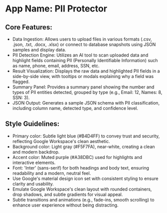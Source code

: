 # **App Name**: PII Protector

## Core Features:

- Data Ingestion: Allows users to upload files in various formats (.csv, .json, .txt, .docx, .xlsx) or connect to database snapshots using JSON samples and display data.
- PII Detection Engine: Utilizes an AI tool to scan uploaded data and highlight fields containing PII (Personally Identifiable Information) such as name, phone, email, address, SSN, etc.
- Result Visualization: Displays the raw data and highlighted PII fields in a side-by-side view, with tooltips or modals explaining why a field was flagged.
- Summary Panel: Provides a summary panel showing the number and types of PII entities detected, grouped by type (e.g., Email: 12, Names: 8, SSN: 3).
- JSON Output: Generates a sample JSON schema with PII classification, including column name, detected type, and confidence level.

## Style Guidelines:

- Primary color: Subtle light blue (#B4D4FF) to convey trust and security, reflecting Google Workspace's clean aesthetic.
- Background color: Light gray (#F5F7FA), near-white, creating a clean and modern backdrop.
- Accent color: Muted purple (#A38DBC) used for highlights and interactive elements.
- Font: 'Inter' (sans-serif) for both headings and body text, ensuring readability and a modern, neutral feel.
- Use Google's material design icon set with consistent styling to ensure clarity and usability.
- Emulate Google Workspace's clean layout with rounded containers, drop shadows, and subtle gradients for visual appeal.
- Subtle transitions and animations (e.g., fade-ins, smooth scrolling) to enhance user experience without being distracting.